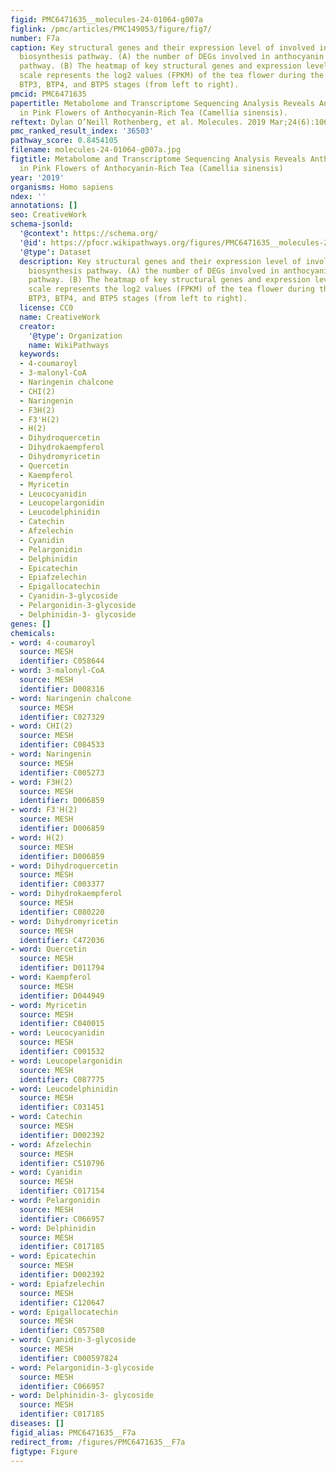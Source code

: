 ```yaml
---
figid: PMC6471635__molecules-24-01064-g007a
figlink: /pmc/articles/PMC149053/figure/fig7/
number: F7a
caption: Key structural genes and their expression level of involved in anthocyanin
  biosynthesis pathway. (A) the number of DEGs involved in anthocyanin biosynthetic
  pathway. (B) The heatmap of key structural genes and expression level. The color
  scale represents the log2 values (FPKM) of the tea flower during the BTP1, BTP2,
  BTP3, BTP4, and BTP5 stages (from left to right).
pmcid: PMC6471635
papertitle: Metabolome and Transcriptome Sequencing Analysis Reveals Anthocyanin Metabolism
  in Pink Flowers of Anthocyanin-Rich Tea (Camellia sinensis).
reftext: Dylan O’Neill Rothenberg, et al. Molecules. 2019 Mar;24(6):1064.
pmc_ranked_result_index: '36503'
pathway_score: 0.8454105
filename: molecules-24-01064-g007a.jpg
figtitle: Metabolome and Transcriptome Sequencing Analysis Reveals Anthocyanin Metabolism
  in Pink Flowers of Anthocyanin-Rich Tea (Camellia sinensis)
year: '2019'
organisms: Homo sapiens
ndex: ''
annotations: []
seo: CreativeWork
schema-jsonld:
  '@context': https://schema.org/
  '@id': https://pfocr.wikipathways.org/figures/PMC6471635__molecules-24-01064-g007a.html
  '@type': Dataset
  description: Key structural genes and their expression level of involved in anthocyanin
    biosynthesis pathway. (A) the number of DEGs involved in anthocyanin biosynthetic
    pathway. (B) The heatmap of key structural genes and expression level. The color
    scale represents the log2 values (FPKM) of the tea flower during the BTP1, BTP2,
    BTP3, BTP4, and BTP5 stages (from left to right).
  license: CC0
  name: CreativeWork
  creator:
    '@type': Organization
    name: WikiPathways
  keywords:
  - 4-coumaroyl
  - 3-malonyl-CoA
  - Naringenin chalcone
  - CHI(2)
  - Naringenin
  - F3H(2)
  - F3'H(2)
  - H(2)
  - Dihydroquercetin
  - Dihydrokaempferol
  - Dihydromyricetin
  - Quercetin
  - Kaempferol
  - Myricetin
  - Leucocyanidin
  - Leucopelargonidin
  - Leucodelphinidin
  - Catechin
  - Afzelechin
  - Cyanidin
  - Pelargonidin
  - Delphinidin
  - Epicatechin
  - Epiafzelechin
  - Epigallocatechin
  - Cyanidin-3-glycoside
  - Pelargonidin-3-glycoside
  - Delphinidin-3- glycoside
genes: []
chemicals:
- word: 4-coumaroyl
  source: MESH
  identifier: C058644
- word: 3-malonyl-CoA
  source: MESH
  identifier: D008316
- word: Naringenin chalcone
  source: MESH
  identifier: C027329
- word: CHI(2)
  source: MESH
  identifier: C084533
- word: Naringenin
  source: MESH
  identifier: C005273
- word: F3H(2)
  source: MESH
  identifier: D006859
- word: F3'H(2)
  source: MESH
  identifier: D006859
- word: H(2)
  source: MESH
  identifier: D006859
- word: Dihydroquercetin
  source: MESH
  identifier: C003377
- word: Dihydrokaempferol
  source: MESH
  identifier: C080220
- word: Dihydromyricetin
  source: MESH
  identifier: C472036
- word: Quercetin
  source: MESH
  identifier: D011794
- word: Kaempferol
  source: MESH
  identifier: D044949
- word: Myricetin
  source: MESH
  identifier: C040015
- word: Leucocyanidin
  source: MESH
  identifier: C001532
- word: Leucopelargonidin
  source: MESH
  identifier: C087775
- word: Leucodelphinidin
  source: MESH
  identifier: C031451
- word: Catechin
  source: MESH
  identifier: D002392
- word: Afzelechin
  source: MESH
  identifier: C510796
- word: Cyanidin
  source: MESH
  identifier: C017154
- word: Pelargonidin
  source: MESH
  identifier: C066957
- word: Delphinidin
  source: MESH
  identifier: C017185
- word: Epicatechin
  source: MESH
  identifier: D002392
- word: Epiafzelechin
  source: MESH
  identifier: C120647
- word: Epigallocatechin
  source: MESH
  identifier: C057580
- word: Cyanidin-3-glycoside
  source: MESH
  identifier: C000597824
- word: Pelargonidin-3-glycoside
  source: MESH
  identifier: C066957
- word: Delphinidin-3- glycoside
  source: MESH
  identifier: C017185
diseases: []
figid_alias: PMC6471635__F7a
redirect_from: /figures/PMC6471635__F7a
figtype: Figure
---
```

